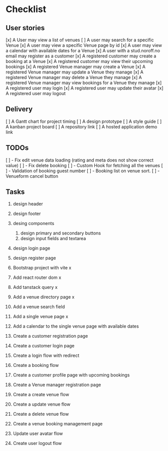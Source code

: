 # Checklist

## User stories

[x] A User may view a list of venues
[ ] A user may search for a specific Venue
[x] A user may view a specific Venue page by id
[x] A user may view a calendar with available dates for a Venue
[x] A user with a stud.noroff.no email may register as a customer
[x] A registered customer may create a booking at a Venue
[x] A registered customer may view their upcoming bookings
[x] A registered Venue manager may create a Venue
[x] A registered Venue manager may update a Venue they manage
[x] A registered Venue manager may delete a Venue they manage
[x] A registered Venue manager may view bookings for a Venue they manage
[x] A registered user may login
[x] A registered user may update their avatar
[x] A registered user may logout

## Delivery

[ ] A Gantt chart for project timing
[ ] A design prototype
[ ] A style guide
[ ] A kanban project board
[ ] A repository link
[ ] A hosted application demo link

## TODOs

[ ] - Fix edit venue data loading (rating and meta does not show correct value)
[ ] - Fix delete booking
[ ] - Custom Hook for fetching all the venues
[ ] - Validation of booking guest number
[ ] - Booking list on venue sort.
[ ] - Venueform cancel button

## Tasks

1. design header
1. design footer
1. desing components
    1. design primary and secondary buttons
    1. design input fields and textarea
1. design login page
1. design register page

1. Bootstrap project with vite x
1. Add react router dom x
1. Add tanstack query x

1. Add a venue directory page x
1. Add a venue search field
1. Add a single venue page x
1. Add a calendar to the single venue page with available dates

1. Create a customer registration page
1. Create a customer login page
1. Create a login flow with redirect
1. Create a booking flow
1. Create a customer profile page with upcoming bookings
1. Create a Venue manager registration page
1. Create a create venue flow
1. Create a update venue flow
1. Create a delete venue flow
1. Create a venue booking management page
1. Update user avatar flow
1. Create user logout flow
